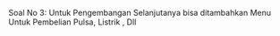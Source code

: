 Soal No 3:
Untuk Pengembangan Selanjutanya bisa ditambahkan Menu Untuk Pembelian Pulsa, Listrik , Dll
